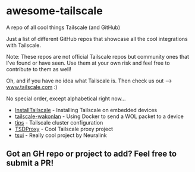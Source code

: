 # awesome-tailscale
A repo of all cool things Tailscale (and GitHub)

Just a list of different GitHub repos that showcase all the cool integrations with Tailscale.

Note: These repos are not official Tailscale repos but community ones that I've found or have seen. Use them at your own risk and feel free to contribute to them as well!

Oh, and if you have no idea what Tailscale is. Then check us out --> www.tailscale.com :)

No special order, except alphabetical right now...

- [InstallTailscale](https://github.com/espenbo/InstallTailscale) - Installing Tailscale on embedded devices 
- [tailscale-wakonlan](https://github.com/andygrundman/tailscale-wakeonlan) - Using Docker to send a WOL packet to a device
- [tips](https://github.com/deckarep/tips) - Tailscale cluster configuration
- [TSDProxy](https://almeidapaulopt.github.io/tsdproxy/) - Cool Tailscale proxy project 
- [tsui](https://github.com/neuralinkcorp/tsui) - Really cool project by Neuralink

## Got an GH repo or project to add? Feel free to submit a PR!
